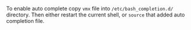 To enable auto complete copy `vmx` file into `/etc/bash_completion.d/` directory. Then either restart the current shell, or `source` that added auto completion file.
